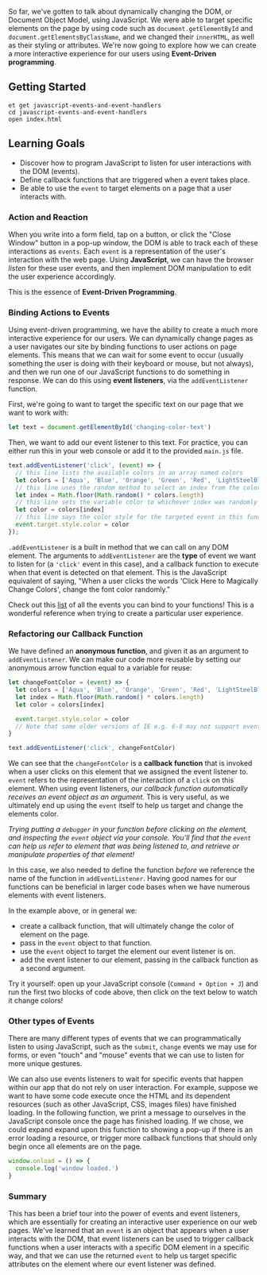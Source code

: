 So far, we've gotten to talk about dynamically changing the DOM, or Document Object Model, using JavaScript. We were able to target specific elements on the page by using code such as `document.getElementById` and `document.getElementsByClassName`, and we changed their `innerHTML`, as well as their styling or attributes. We're now going to explore how we can create a more interactive experience for our users using **Event-Driven programming**.

## Getting Started

```no-highlight    
et get javascript-events-and-event-handlers
cd javascript-events-and-event-handlers
open index.html
```

## Learning Goals

* Discover how to program JavaScript to listen for user interactions with the DOM (events).
* Define callback functions that are triggered when a event takes place.
* Be able to use the `event` to target elements on a page that a user interacts with.

### Action and Reaction

When you write into a form field, tap on a button, or click the "Close Window" button in a pop-up window, the DOM is able to track each of these interactions as `events`. Each `event` is a representation of the user's interaction with the web page. Using **JavaScript**, we can have the browser *listen* for these user events, and then implement DOM manipulation to edit the user experience accordingly.

This is the essence of **Event-Driven Programming**.

### Binding Actions to Events

Using event-driven programming, we have the ability to create a much more interactive experience for our users. We can dynamically change pages as a user navigates our site by binding functions to user actions on page elements. This means that we can wait for some event to occur (usually something the user is doing with their keyboard or mouse, but not always), and then we run one of our JavaScript functions to do something in response. We can do this using **event listeners**, via the `addEventListener` function.

First, we're going to want to target the specific text on our page that we want to work with:

```javascript
let text = document.getElementById('changing-color-text')
```

Then, we want to add our event listener to this text. For practice, you can either run this in your web console or add it to the provided `main.js` file.

```javascript
text.addEventListener('click', (event) => {
  // this line lists the available colors in an array named colors
  let colors = ['Aqua', 'Blue', 'Orange', 'Green', 'Red', 'LightSteelBlue']
  // this line uses the random method to select an index from the colors list and set it to the variable index
  let index = Math.floor(Math.random() * colors.length)
  // this line sets the variable color to whichever index was randomly set on the line above this one
  let color = colors[index]
  // this line says the color style for the targeted event in this function is now set to the color defined on the line above this one (event.target.style is comprised of keywords in JavaScript)
  event.target.style.color = color
});
```

`.addEventListener` is a built in method that we can call on any DOM element. The arguments to `addEventListener` are the **type** of event we want to listen
for (a `'click'` event in this case), and a callback function to execute when that event is detected on that element. This is the JavaScript equivalent of saying, "When a user clicks the words 'Click Here to Magically Change Colors', change the font color randomly."

Check out this [list](https://developer.mozilla.org/en-US/docs/Web/Events) of all the events you can bind to your functions! This is a wonderful reference when trying to create a particular user experience.

### Refactoring our Callback Function

We have defined an **anonymous function**, and given it as an argument to
`addEventListener`. We can make our code more reusable by setting our anonymous arrow function equal to a variable for reuse:

```javascript
let changeFontColor = (event) => {
  let colors = ['Aqua', 'Blue', 'Orange', 'Green', 'Red', 'LightSteelBlue']
  let index = Math.floor(Math.random() * colors.length)
  let color = colors[index]

  event.target.style.color = color
  // Note that some older versions of IE e.g. 6-8 may not support event.target, so we may decide to use event.srcElement.style.color instead.
}

text.addEventListener('click', changeFontColor)
```

We can see that the `changeFontColor` is a **callback function** that is invoked when a user clicks on this element that we assigned the event listener to. `event` refers to the representation of the interaction of a `click` on this element. When using event listeners, *our callback function automatically receives an event object as an argument*. This is very useful, as we ultimately end up using the `event` itself to help us target and change the elements color.

*Trying putting a `debugger` in your function before clicking on the element, and inspecting the `event` object via your console. You'll find that the `event` can help us refer to element that was being listened to, and retrieve or manipulate properties of that element!*

In this case, we also needed to define the function _before_ we reference the name of the function in
`addEventListener`. Having good names for our functions can be beneficial in larger code bases when we have numerous elements with event listeners.

In the example above, or in general we:
* create a callback function, that will ultimately change the color of element on the page.
* pass in the `event` object to that function.
* use the `event` object to target the element our event listener is on.
* add the event listener to our element, passing in the callback function as a second argument.

Try it yourself: open up your JavaScript console (`Command + Option + J`) and run the first two blocks of code above, then click on the text below to watch it change colors!

### Other types of Events

There are many different types of events that we can programmatically listen to using JavaScript, such as the `submit`, `change` events we may use for forms, or even "touch" and "mouse" events that we can use to listen for more unique gestures.

We can also use events listeners to wait for specific events that happen within our app that do not rely on user interaction. For example, suppose we want to have some code execute once the HTML and its dependent resources (such as other JavaScript, CSS, images files) have finished loading. In the following function, we print a message to ourselves in the JavaScript console once the page has finished loading. If we chose, we could expand expand upon this function to showing a pop-up if there is an error loading a resource, or trigger more callback functions that should only begin once all elements are on the page.

```javascript
window.onload = () => {
  console.log('window loaded.')
}
```

### Summary

This has been a brief tour into the power of events and event listeners, which are essentially for creating an interactive user experience on our web pages. We've learned that an `event` is an object that appears when a user interacts with the DOM, that event listeners can be used to trigger callback functions when a user interacts with a specific DOM element in a specific way, and that we can use the returned `event` to help us target specific attributes on the element where our event listener was defined.
